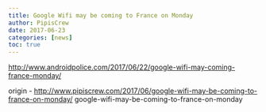 ```yaml
---
title: Google Wifi may be coming to France on Monday
author: PipisCrew
date: 2017-06-23
categories: [news]
toc: true
---
```


http://www.androidpolice.com/2017/06/22/google-wifi-may-coming-france-monday/

origin - http://www.pipiscrew.com/2017/06/google-wifi-may-be-coming-to-france-on-monday/ google-wifi-may-be-coming-to-france-on-monday